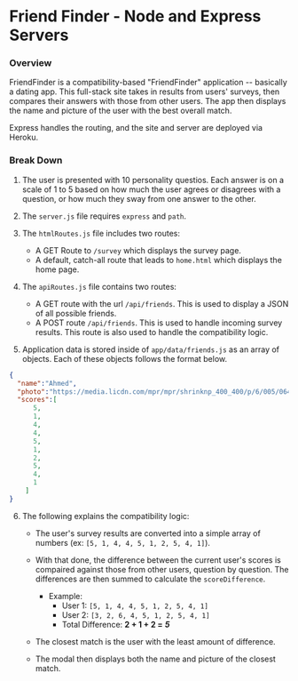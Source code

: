# Friend Finder - Node and Express Servers

### Overview

FriendFinder is a compatibility-based "FriendFinder" application -- basically a dating app. This full-stack site takes in results from users' surveys, then compares their answers with those from other users. The app then displays the name and picture of the user with the best overall match.

Express handles the routing, and the site and server are deployed via Heroku.


### Break Down

1. The user is presented with 10 personality questios. Each answer is on a scale of 1 to 5 based on how much the user agrees or disagrees with a question, or how much they sway from one answer to the other.

2. The `server.js` file requires `express` and `path`.

3. The `htmlRoutes.js` file includes two routes:

   * A GET Route to `/survey` which displays the survey page.
   * A default, catch-all route that leads to `home.html` which displays the home page.

4. The `apiRoutes.js` file contains two routes:

   * A GET route with the url `/api/friends`. This is used to display a JSON of all possible friends.
   * A POST route `/api/friends`. This is used to handle incoming survey results. This route is also used to handle the compatibility logic.

5. Application data is stored inside of `app/data/friends.js` as an array of objects. Each of these objects follows the format below.

```json
{
  "name":"Ahmed",
  "photo":"https://media.licdn.com/mpr/mpr/shrinknp_400_400/p/6/005/064/1bd/3435aa3.jpg",
  "scores":[
      5,
      1,
      4,
      4,
      5,
      1,
      2,
      5,
      4,
      1
    ]
}
```

6. The following explains the compatibility logic:

   * The user's survey results are converted into a simple array of numbers (ex: `[5, 1, 4, 4, 5, 1, 2, 5, 4, 1]`).
   * With that done, the difference between the current user's scores is compaired against those from other users, question by question. The differences are then summed to calculate the `scoreDifference`.
     * Example:
       * User 1: `[5, 1, 4, 4, 5, 1, 2, 5, 4, 1]`
       * User 2: `[3, 2, 6, 4, 5, 1, 2, 5, 4, 1]`
       * Total Difference: **2 + 1 + 2 =** **_5_**
   * The closest match is the user with the least amount of difference.

   * The modal then displays both the name and picture of the closest match.
